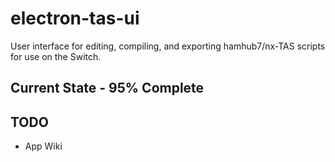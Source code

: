 # electron-tas-ui

User interface for editing, compiling, and exporting hamhub7/nx-TAS scripts for use on the Switch.

## Current State - 95% Complete

## TODO

- App Wiki
